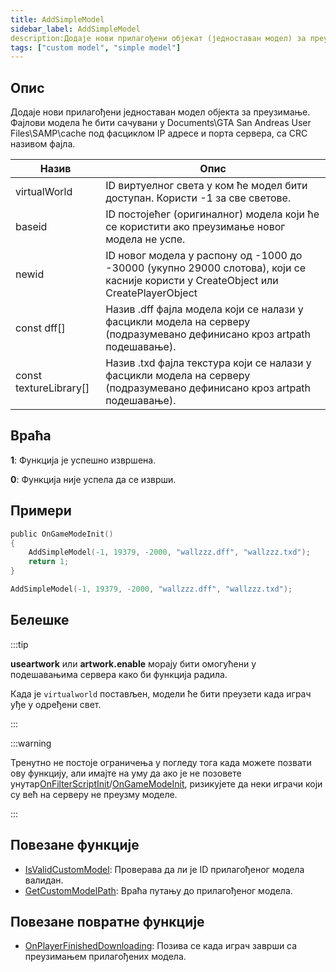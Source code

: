 ```yaml
---
title: AddSimpleModel
sidebar_label: AddSimpleModel
description:Додаје нови прилагођени објекат (једноставан модел) за преузимање.
tags: ["custom model", "simple model"]
---
```


<VersionWarnSR version='SA-MP 0.3.DL R1' />

## Опис
Додаје нови прилагођени једноставан модел објекта за преузимање. Фајлови модела ће бити сачувани у Documents\GTA San Andreas User Files\SAMP\cache под фасциклом IP адресе и порта сервера, са CRC називом фајла.

| Назив                   | Опис                                                                                                                 |
| ---------------------- | --------------------------------------------------------------------------------------------------------------------------- |
| virtualWorld           | ID виртуелног света у ком ће модел бити доступан. Користи -1 за све светове.                                                 |
| baseid                 | ID постојећег (оригиналног) модела који ће се користити ако преузимање новог модела не успе.                                           |
| newid                  | ID новог модела у распону од -1000 до -30000 (укупно 29000 слотова), који се касније користи у CreateObject или CreatePlayerObject |
| const dff[]            | Назив .dff фајла модела који се налази у фасцикли модела на серверу (подразумевано дефинисано кроз artpath подешавање).                          |
| const textureLibrary[] | Назив .txd фајла текстура који се налази у фасцикли модела на серверу (подразумевано дефинисано кроз artpath подешавање).                           |

## Враћа

**1**: Функција је успешно извршена.

**0**: Функција није успела да се изврши.

## Примери

```c
public OnGameModeInit()
{
    AddSimpleModel(-1, 19379, -2000, "wallzzz.dff", "wallzzz.txd");
    return 1;
}
```

```c
AddSimpleModel(-1, 19379, -2000, "wallzzz.dff", "wallzzz.txd");
```

## Белешке

:::tip

**useartwork** или **artwork.enable** морају бити омогућени у подешавањима сервера како би функција радила.

Када је `virtualworld` постављен, модели ће бити преузети када играч уђе у одређени свет.

:::

:::warning

Тренутно не постоје ограничења у погледу тога када можете позвати ову функцију, али имајте на уму да ако је не позовете унутар[OnFilterScriptInit](../callbacks/OnFilterScriptInit)/[OnGameModeInit](../callbacks/OnGameModeInit), ризикујете да неки играчи који су већ на серверу не преузму моделе.

:::

## Повезане функције

- [IsValidCustomModel](IsValidCustomModel): Проверава да ли је ID прилагођеног модела валидан.
- [GetCustomModelPath](GetCustomModelPath): Враћа путању до прилагођеног модела.

## Повезане повратне функције

- [OnPlayerFinishedDownloading](../callbacks/OnPlayerFinishedDownloading): Позива се када играч заврши са преузимањем прилагођених модела.
